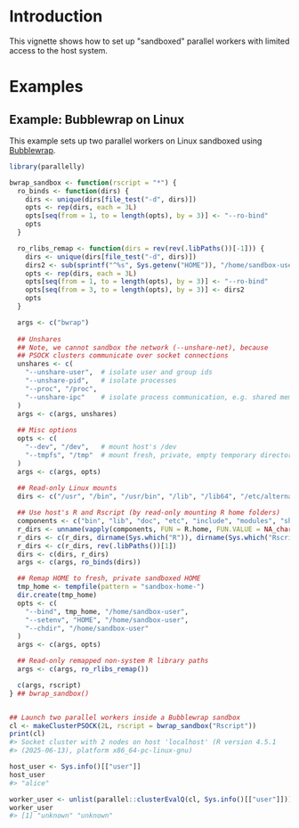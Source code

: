 <!--
%\VignetteIndexEntry{Parallel Workers Running in a Sandbox}
%\VignetteAuthor{Henrik Bengtsson}
%\VignetteKeyword{R}
%\VignetteKeyword{package}
%\VignetteKeyword{vignette}
%\VignetteKeyword{Docker}
%\VignetteKeyword{Apptainer}
%\VignetteEngine{parallelly::selfonly}
-->


# Introduction

This vignette shows how to set up "sandboxed" parallel workers with
limited access to the host system.

# Examples

## Example: Bubblewrap on Linux

This example sets up two parallel workers on Linux sandboxed using
[Bubblewrap].

```r
library(parallelly)

bwrap_sandbox <- function(rscript = "*") {
  ro_binds <- function(dirs) {
    dirs <- unique(dirs[file_test("-d", dirs)])
    opts <- rep(dirs, each = 3L)
    opts[seq(from = 1, to = length(opts), by = 3)] <- "--ro-bind"
    opts
  }

  ro_rlibs_remap <- function(dirs = rev(rev(.libPaths())[-1])) {
    dirs <- unique(dirs[file_test("-d", dirs)])
    dirs2 <- sub(sprintf("^%s", Sys.getenv("HOME")), "/home/sandbox-user", dirs)
    opts <- rep(dirs, each = 3L)
    opts[seq(from = 1, to = length(opts), by = 3)] <- "--ro-bind"
    opts[seq(from = 3, to = length(opts), by = 3)] <- dirs2
    opts
  }

  args <- c("bwrap")
  
  ## Unshares
  ## Note, we cannot sandbox the network (--unshare-net), because
  ## PSOCK clusters communicate over socket connections
  unshares <- c(
    "--unshare-user",  # isolate user and group ids
    "--unshare-pid",   # isolate processes
    "--proc", "/proc",
    "--unshare-ipc"    # isolate process communication, e.g. shared memory
  )
  args <- c(args, unshares)
  
  ## Misc options
  opts <- c(
    "--dev", "/dev",   # mount host's /dev
    "--tmpfs", "/tmp"  # mount fresh, private, empty temporary directory
  )
  args <- c(args, opts)
  
  ## Read-only Linux mounts
  dirs <- c("/usr", "/bin", "/usr/bin", "/lib", "/lib64", "/etc/alternatives")

  ## Use host's R and Rscript (by read-only mounting R home folders)
  components <- c("bin", "lib", "doc", "etc", "include", "modules", "share")
  r_dirs <- unname(vapply(components, FUN = R.home, FUN.VALUE = NA_character_))
  r_dirs <- c(r_dirs, dirname(Sys.which("R")), dirname(Sys.which("Rscript")))
  r_dirs <- c(r_dirs, rev(.libPaths())[1])
  dirs <- c(dirs, r_dirs)
  args <- c(args, ro_binds(dirs))

  ## Remap HOME to fresh, private sandboxed HOME
  tmp_home <- tempfile(pattern = "sandbox-home-")
  dir.create(tmp_home)
  opts <- c(
    "--bind", tmp_home, "/home/sandbox-user",
    "--setenv", "HOME", "/home/sandbox-user",
    "--chdir", "/home/sandbox-user"
  )
  args <- c(args, opts)

  ## Read-only remapped non-system R library paths
  args <- c(args, ro_rlibs_remap())

  c(args, rscript)
} ## bwrap_sandbox()


## Launch two parallel workers inside a Bubblewrap sandbox
cl <- makeClusterPSOCK(2L, rscript = bwrap_sandbox("Rscript"))
print(cl)
#> Socket cluster with 2 nodes on host 'localhost' (R version 4.5.1
#> (2025-06-13), platform x86_64-pc-linux-gnu)

host_user <- Sys.info()[["user"]]
host_user
#> "alice"

worker_user <- unlist(parallel::clusterEvalQ(cl, Sys.info()[["user"]]))
worker_user
#> [1] "unknown" "unknown"
```

[Bubblewrap]: https://github.com/containers/bubblewrap
